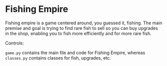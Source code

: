 # Fishing Empire
 Fishing empire is a game centered around, you guessed it, fishing. The main premise and goal is trying to find rare fish to sell so you can buy upgrades in the shop, enabling you to fish more efficiently and for more rare fish.

 Controls: 

```game.py``` contains the main file and code for Fishing Empire, whereas ```classes.py``` contains classes for fish, upgrades, etc.
